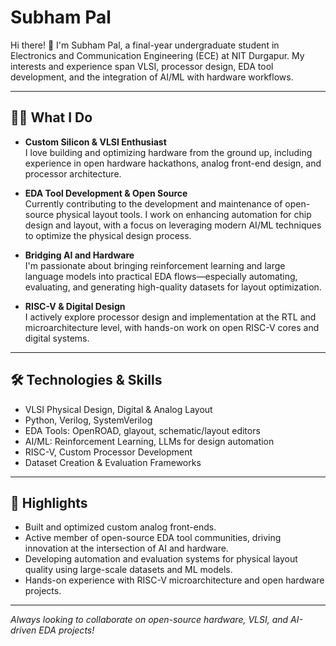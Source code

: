 # Subham Pal

Hi there! 👋 I'm Subham Pal, a final-year undergraduate student in Electronics and Communication Engineering (ECE) at NIT Durgapur. My interests and experience span VLSI, processor design, EDA tool development, and the integration of AI/ML with hardware workflows.

---

## 👨‍💻 What I Do

- **Custom Silicon & VLSI Enthusiast**  
  I love building and optimizing hardware from the ground up, including experience in open hardware hackathons, analog front-end design, and processor architecture.

- **EDA Tool Development & Open Source**  
  Currently contributing to the development and maintenance of open-source physical layout tools. I work on enhancing automation for chip design and layout, with a focus on leveraging modern AI/ML techniques to optimize the physical design process.

- **Bridging AI and Hardware**  
  I'm passionate about bringing reinforcement learning and large language models into practical EDA flows—especially automating, evaluating, and generating high-quality datasets for layout optimization.

- **RISC-V & Digital Design**  
  I actively explore processor design and implementation at the RTL and microarchitecture level, with hands-on work on open RISC-V cores and digital systems.

---

## 🛠️ Technologies & Skills

- VLSI Physical Design, Digital & Analog Layout
- Python, Verilog, SystemVerilog
- EDA Tools: OpenROAD, glayout, schematic/layout editors
- AI/ML: Reinforcement Learning, LLMs for design automation
- RISC-V, Custom Processor Development
- Dataset Creation & Evaluation Frameworks

---

## 🚀 Highlights

- Built and optimized custom analog front-ends.
- Active member of open-source EDA tool communities, driving innovation at the intersection of AI and hardware.
- Developing automation and evaluation systems for physical layout quality using large-scale datasets and ML models.
- Hands-on experience with RISC-V microarchitecture and open hardware projects.


---

*Always looking to collaborate on open-source hardware, VLSI, and AI-driven EDA projects!*

